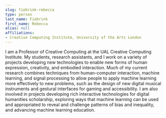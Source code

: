 ```yaml
---
slug: fiebrink-rebecca
type: person
last_name: Fiebrink
first_name: Rebecca
alias: null
affiliations:
- Creative Computing Institute, University of the Arts London
---
```


I am a Professor of Creative Computing at the UAL Creative Computing Institute. My students, research assistants, and I work on a variety of projects developing new technologies to enable new forms of human expression, creativity, and embodied interaction. Much of my current research combines techniques from human-computer interaction, machine learning, and signal processing to allow people to apply machine learning more effectively to new problems, such as the design of new digital musical instruments and gestural interfaces for gaming and accessibility. I am also involved in projects developing rich interactive technologies for digital humanities scholarship, exploring ways that machine learning can be used and appropriated to reveal and challenge patterns of bias and inequality, and advancing machine learning education.